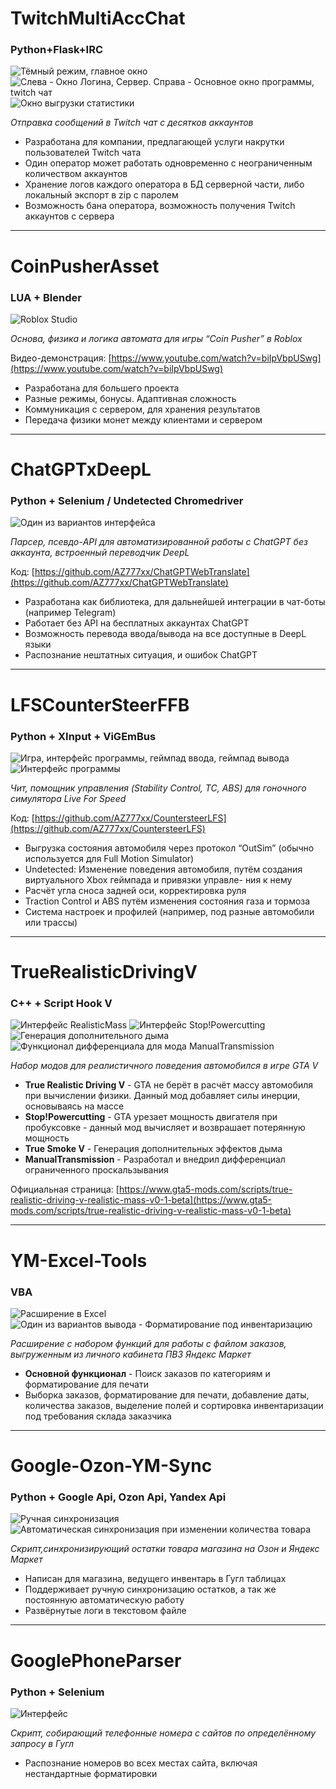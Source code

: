 # TwitchMultiAccChat
### Python+Flask+IRC
![Тёмный режим, главное окно](img/Projects/TwitchMultiAccChat2.PNG)
![Слева - Окно Логина, Сервер. Справа - Основное окно программы, twitch чат](img/Projects/TwitchMultiAccChat1.PNG)
![Окно выгрузки статистики](img/Projects/TwitchMultiAccChat3.PNG)

*Отправка сообщений в Twitch чат с десятков аккаунтов*

- Разработана для компании, предлагающей услуги накрутки пользователей Twitch чата
- Один оператор может работать одновременно с неограниченным количеством аккаунтов
- Хранение логов каждого оператора в БД серверной части, либо локальный экспорт в zip с паролем
- Возможность бана оператора, возможность получения Twitch аккаунтов с сервера
----------
# CoinPusherAsset
### LUA + Blender
![Roblox Studio](img/Projects/CoinPusherAsset1.PNG)

*Основа, физика и логика автомата для игры “Coin Pusher” в Roblox*

Видео-демонстрация: [https://www.youtube.com/watch?v=biIpVbpUSwg](https://www.youtube.com/watch?v=biIpVbpUSwg)

- Разработана для большего проекта
- Разные режимы, бонусы. Адаптивная сложность
- Коммуникация с сервером, для хранения результатов
- Передача физики монет между клиентами и сервером
------------
# ChatGPTxDeepL
### Python + Selenium / Undetected Chromedriver
![Один из вариантов интерфейса](img/Projects/ChatGPTxDeepL.PNG)

*Парсер, псевдо-API для автоматизированной работы с ChatGPT без аккаунта, встроенный переводчик DeepL*

Код: [https://github.com/AZ777xx/ChatGPTWebTranslate](https://github.com/AZ777xx/ChatGPTWebTranslate)

- Разработана как библиотека, для дальнейшей интеграции в чат-боты (например Telegram)
- Работает без API на бесплатных аккаунтах ChatGPT
- Возможность перевода ввода/вывода на все доступные в DeepL языки
- Распознание нештатных ситуация, и ошибок ChatGPT
------------
# LFSCounterSteerFFB
### Python + XInput + ViGEmBus
![Игра, интерфейс программы, геймпад ввода, геймпад вывода](img/Projects/LFSCounterSteerFFB1.PNG)
![Интерфейс программы](img/Projects/LFSCounterSteerFFB2.PNG)

*Чит, помощник управления (Stability Control, TC, ABS) для гоночного симулятора Live For Speed*

Код: [https://github.com/AZ777xx/CountersteerLFS](https://github.com/AZ777xx/CountersteerLFS)

- Выгрузка состояния автомобиля через протокол “OutSim” (обычно используется для Full Motion Simulator)
- Undetected: Изменение поведения автомобиля, путём создания виртуального Xbox геймпада и привязки управле-
ния к нему
- Расчёт угла сноса задней оси, корректировка руля
- Traction Control и ABS путём изменения состояния газа и тормоза
- Система настроек и профилей (например, под разные автомобили или трассы)
---------------
# TrueRealisticDrivingV
### C++ + Script Hook V
![Интерфейс RealisticMass](img/Projects/TrueRDV.png)
![Интерфейс Stop!Powercutting](img/Projects/TrueRDV2.png)
![Генерация дополнительного дыма](img/Projects/TrueSmoke.png)
![Функционал дифференциала для мода ManualTransmission](img/Projects/ManualTransmissionLSD.PNG)

*Набор модов для реалистичного поведения автомобился в игре GTA V*

- __True Realistic Driving V__ - GTA не берёт в расчёт массу автомобиля при вычислении физики. Данный мод добавляет силы инерции, основываясь на массе
- __Stop!Powercutting__ - GTA урезает мощность двигателя при пробуксовке - данный мод вычисляет и возврашает потерянную мощность
- __True Smoke V__ - Генерация дополнительных эффектов дыма
- __ManualTransmission__ - Разработал и внедрил дифференциал ограниченного проскальзывания

Официальная страница: [https://www.gta5-mods.com/scripts/true-realistic-driving-v-realistic-mass-v0-1-beta](https://www.gta5-mods.com/scripts/true-realistic-driving-v-realistic-mass-v0-1-beta)

------------------
# YM-Excel-Tools
### VBA
![Расширение в Excel](img/Projects/YmExcel1.PNG)
![Один из вариантов вывода - Форматирование под инвентаризацию](img/Projects/YmExcel2.png)

*Расширение с набором функций для работы с файлом заказов, выгруженным из личного кабинета ПВЗ Яндекс Маркет*

- __Основной функционал__ - Поиск заказов по категориям и форматирование для печати
- Выборка заказов, форматирование для печати, добавление даты, количества заказов, выделение полей и сортировка инвентаризации под требования склада заказчика
-------------
# Google-Ozon-YM-Sync
### Python + Google Api, Ozon Api, Yandex Api
![Ручная синхронизация](img/Projects/Google-Ozon-YM-Sync1.png)
![Автоматическая синхронизация при изменении количества товара](img/Projects/Google-Ozon-YM-Sync2.png)

*Скрипт,синхронизирующий остатки товара магазина на Озон и Яндекс Маркет*

- Написан для магазина, ведущего инвентарь в Гугл таблицах
- Поддерживает ручную синхронизацию остатков, а так же постоянную автоматическую работу
- Развёрнутые логи в текстовом файле
-------------
# GooglePhoneParser
### Python + Selenium
![Интерфейс](img/Projects/GooglePhoneParser.png)

*Скрипт, собирающий телефонные номера с сайтов по определённому запросу в Гугл*

- Распознание номеров во всех местах сайта, включая нестандартные форматировки

<!-- # plc web # duplicate photo finder -->